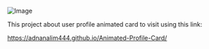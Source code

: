 ![Image](https://github.com/user-attachments/assets/de053408-a36b-4630-bf22-4961e164a9c1) 



This project about user profile animated card to visit using this link:

https://adnanalim444.github.io/Animated-Profile-Card/ 

